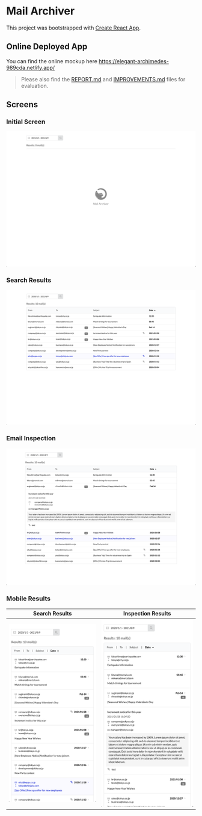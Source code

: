 # Mail Archiver

This project was bootstrapped with [Create React App](https://github.com/facebook/create-react-app).

## Online Deployed App

You can find the online mockup here https://elegant-archimedes-989cda.netlify.app/

> Please also find the [REPORT.md](REPORT.md) and [IMPROVEMENTS.md](IMPROVEMENTS.md) files for evaluation.

## Screens

### Initial Screen
![Initial Screen](screenshots/p1.png)

### Search Results
![Initial Screen](screenshots/p2.png)

### Email Inspection
![Initial Screen](screenshots/p3.png)

### Mobile Results
| Search Results                        | Inspection Results                    |
| ------------------------------------- | ------------------------------------- |
| ![Initial Screen](screenshots/p4.png) | ![Initial Screen](screenshots/p5.png) |